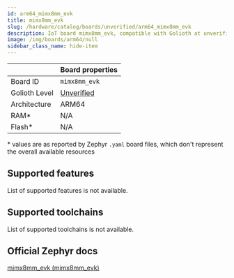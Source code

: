 ```yaml
---
id: arm64_mimx8mm_evk
title: mimx8mm_evk
slug: /hardware/catalog/boards/unverified/arm64_mimx8mm_evk
description: IoT board mimx8mm_evk, compatible with Golioth at unverified level.
image: /img/boards/arm64/null
sidebar_class_name: hide-item
---
```


[//]: # (This is an auto-generated file, do not edit! Changes to it will be lost upon re-generation)



|                | Board properties     |
| -------------  | -------------------- |
| Board ID       | `mimx8mm_evk` |
| Golioth Level  | [Unverified](/hardware#unverified-boards) |
| Architecture   | ARM64 |
| RAM*           | N/A |
| Flash*         | N/A |

\* values are as reported by Zephyr `.yaml` board files, which don't represent the overall available resources



## Supported features

List of supported features is not available.

## Supported toolchains

List of supported toolchains is not available.

## Official Zephyr docs

[mimx8mm_evk (mimx8mm_evk)](https://docs.zephyrproject.org/latest/boards/arm64/mimx8mm_evk/doc/index.html)
